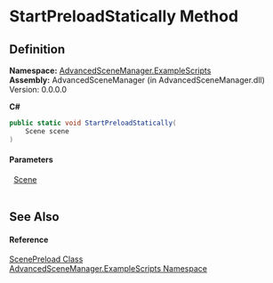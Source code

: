 # StartPreloadStatically Method




## Definition
**Namespace:** <a href="N_AdvancedSceneManager_ExampleScripts.md">AdvancedSceneManager.ExampleScripts</a>  
**Assembly:** AdvancedSceneManager (in AdvancedSceneManager.dll) Version: 0.0.0.0

**C#**
``` C#
public static void StartPreloadStatically(
	Scene scene
)
```



#### Parameters
<dl><dt>  <a href="T_AdvancedSceneManager_Models_Scene.md">Scene</a></dt><dd> </dd></dl>

## See Also


#### Reference
<a href="T_AdvancedSceneManager_ExampleScripts_ScenePreload.md">ScenePreload Class</a>  
<a href="N_AdvancedSceneManager_ExampleScripts.md">AdvancedSceneManager.ExampleScripts Namespace</a>  

